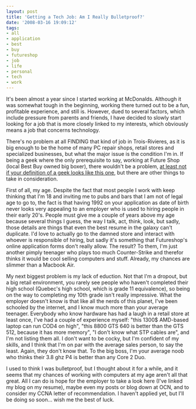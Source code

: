 ```yaml
---
layout: post
title: 'Getting a Tech Job: Am I Really Bulletproof?'
date: '2008-03-16 19:09:12'
tags:
- all
- application
- best
- buy
- futureshop
- job
- life
- personal
- tech
- work
---
```


It's been almost a year since I started working at McDonalds. Although it was somewhat tough in the beginning, working there turned out to be a fun, profitable experience, and still is. However, dued to several factors, which include pressure from parents and friends, I have decided to slowly start looking for a job that is more closely linked to my interests, which obviously means a job that concerns technology.

There's no problem at all FINDING that kind of job in Trois-Rivieres, as it is big enough to be the home of many PC repair shops, retail stores and specialized businesses, but what the major issue is the condition I'm in. If being a geek where the only prerequisite to say, working at Future Shop (local Best Buy owned big boxer), there wouldn't be a problem, <a href="http://www.randsinrepose.com/archives/2007/11/11/the_nerd_handbook.html">at least not if your definition of a geek looks like this one</a>, but there are other things to take in consideration.

First of all, my age. Despite the fact that most people I work with keep thinking that I'm 18 and inviting me to pubs and bars that I am not of legal age to go to, the fact is that having 1992 on your application as date of birth never looks very appealing to an employer  who is used to hiring people in their early 20's.  People must give me a couple of years above my age because several things I guess, the way I talk, act, think, look, but sadly, those details are things that even the best resume in the galaxy can't duplicate. I'd love to actually go to the damned store and interact with whoever is responsible of hiring, but sadly it's something that Futureshop's online application forms don't really allow. The result? To them, I'm just another pimply teenager who plays too much Counter-Strike and therefor thinks it would be cool selling computers and stuff. Already, my chances are slimmer than a Macbook Air.

My next biggest problem is my lack of eduction. Not that I'm a dropout, but a big retail environment, you rarely see people who haven't completed their high school (Quebec's high school, which is grade 11 equivalence), so being on the way to completing my 10th grade isn't really impressive. What the employer doesn't know is that like all the nerds of this planet, I've been schooled by the internet, and I know much more than your average teenager. Everybody who know hardware has had a laugh in a retail store at least once, I've had a couple of experience myself: "this 1300$ AMD-based laptop can run COD4 on high", "this 8800 GTS 640 is better than the GTS 512, because it has more memory", "I don't know what STP cables are", and I'm not listing them all. I don't want to be cocky, but I'm confident of my skills, and I think that I'm on par with the average sales person, to say the least. Again, they don't know that. To the big boss, I'm your average noob who thinks their 3.8 ghz P4 is better than any Core 2 Duo.

I used to think I was bulletproof, but I thought about it for a while, and it seems that my chances of working with computers at my age aren't all that great. All I can do is hope for the employer to take a look here (I've linked my blog on my resume), maybe even my posts or blog down at OCN, and to consider my CCNA letter of recommendation. I haven't applied yet, but I'll be doing so soon... wish me the best of luck.